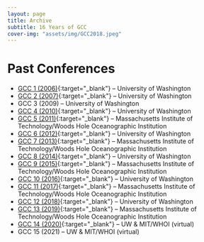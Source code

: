 ```yaml
---
layout: page
title: Archive
subtitle: 16 Years of GCC
cover-img: "assets/img/GCC2018.jpeg"
---
```


# Past Conferences
- [GCC 1 (2006)](http://gradclimateconf.mit.edu/wp-content/uploads/2015/04/GCC1Program.pdf){:target="_blank"} – University of Washington
- [GCC 2 (2007)](https://web.archive.org/web/20100625070734/http://students.washington.edu/bsmoliak/gcc/Welcome.html){:target="_blank"} – University of Washington
- GCC 3 (2009) – University of Washington
- [GCC 4 (2010)](https://web.archive.org/web/20110705125846/http://staff.washington.edu/smbush/GCC/Home.html){:target="_blank"} – University of Washington
- [GCC 5 (2011)](http://gradclimateconf.mit.edu/gcc2011/){:target="_blank"} – Massachusetts Institute of Technology/Woods Hole Oceanographic Institution
- [GCC 6 (2012)](https://atmos.washington.edu/gcc/2012/gcc-old/GCC_Home.html){:target="_blank"} – University of Washington
- [GCC 7 (2013)](http://gradclimateconf.mit.edu/gcc2013/){:target="_blank"} – Massachusetts Institute of Technology/Woods Hole Oceanographic Institution
- [GCC 8 (2014)](http://www.atmos.washington.edu/gcc/2014/){:target="_blank"} – University of Washington
- [GCC 9 (2015)](http://gradclimateconf.mit.edu/gcc2015/){:target="_blank"} – Massachusetts Institute of Technology/Woods Hole Oceanographic Institution
- [GCC 10 (2016)](http://www.atmos.washington.edu/gcc/2016/gcc2016web/){:target="_blank"} – University of Washington
- [GCC 11 (2017)](http://gradclimateconf.mit.edu/gcc2017/){:target="_blank"} – Massachusetts Institute of Technology/Woods Hole Oceanographic Institution
- [GCC 12 (2018)](https://graduateclimateconference2018.weebly.com/){:target="_blank"} – University of Washington
- [GCC 13 (2019)](http://gradclimateconf.mit.edu/){:target="_blank"} – Massachusetts Institute of Technology/Woods Hole Oceanographic Institution
- [GCC 14 (2020)](https://2020gcc.weebly.com){:target="_blank"} – UW & MIT/WHOI (virtual)
- GCC 15 (2021) – UW & MIT/WHOI (virtual)